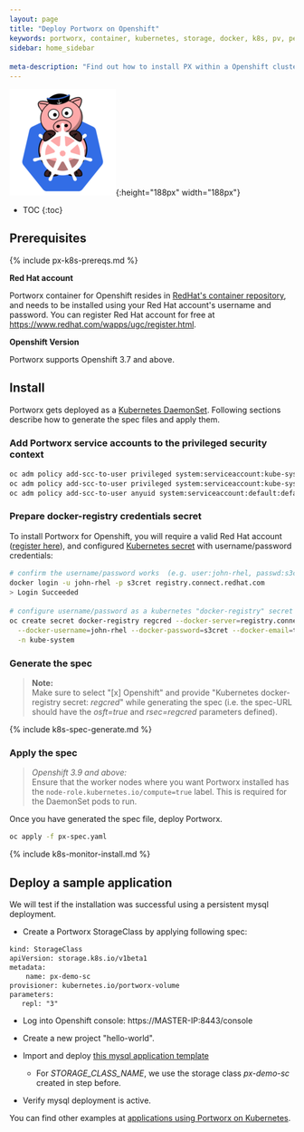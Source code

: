 ```yaml
---
layout: page
title: "Deploy Portworx on Openshift"
keywords: portworx, container, kubernetes, storage, docker, k8s, pv, persistent disk, openshift
sidebar: home_sidebar

meta-description: "Find out how to install PX within a Openshift cluster and have PX provide highly available volumes to any application deployed via Kubernetes."
---
```


![k8s porx Logo](/images/k8s-porx.png){:height="188px" width="188px"}

* TOC
{:toc}

## Prerequisites

{% include px-k8s-prereqs.md %}

**Red Hat account**

Portworx container for Openshift resides in [RedHat's container repository](https://access.redhat.com/containers/#/registry.connect.redhat.com/portworx/px-enterprise), and needs to be installed using your Red Hat account's username and password.
You can register Red Hat account for free at https://www.redhat.com/wapps/ugc/register.html.

**Openshift Version**

Portworx supports Openshift 3.7 and above.

## Install

Portworx gets deployed as a [Kubernetes DaemonSet](https://kubernetes.io/docs/concepts/workloads/controllers/daemonset/). Following sections describe how to generate the spec files and apply them.

### Add Portworx service accounts to the privileged security context

```bash
oc adm policy add-scc-to-user privileged system:serviceaccount:kube-system:px-account
oc adm policy add-scc-to-user privileged system:serviceaccount:kube-system:portworx-pvc-controller-account
oc adm policy add-scc-to-user anyuid system:serviceaccount:default:default
```

### Prepare docker-registry credentials secret

To install Portworx for Openshift, you will require a valid Red Hat account ([register here](https://www.redhat.com/wapps/ugc/register.html)), and configured [Kubernetes secret](https://kubernetes.io/docs/concepts/containers/images/#creating-a-secret-with-a-docker-config) with username/password credentials:

```bash
# confirm the username/password works  (e.g. user:john-rhel, passwd:s3cret)
docker login -u john-rhel -p s3cret registry.connect.redhat.com
> Login Succeeded

# configure username/password as a kubernetes "docker-registry" secret  (e.g. "regcred")
oc create secret docker-registry regcred --docker-server=registry.connect.redhat.com \
  --docker-username=john-rhel --docker-password=s3cret --docker-email=test@acme.org \
  -n kube-system
```

### Generate the spec

>**Note:**<br/> Make sure to select "[x] Openshift" and provide "Kubernetes docker-registry secret: _regcred_" while generating the spec  (i.e. the spec-URL should have the _osft=true_ and _rsec=regcred_ parameters defined).

{% include k8s-spec-generate.md %}


### Apply the spec

>*Openshift 3.9 and above:*<br/> Ensure that the worker nodes where you want Portworx installed has the `node-role.kubernetes.io/compute=true` label. This is required for the DaemonSet pods to run.

Once you have generated the spec file, deploy Portworx.	
```bash
oc apply -f px-spec.yaml
```

{% include k8s-monitor-install.md %}

## Deploy a sample application

We will test if the installation was successful using a persistent mysql deployment.

* Create a Portworx StorageClass by applying following spec:

```
kind: StorageClass
apiVersion: storage.k8s.io/v1beta1
metadata:
    name: px-demo-sc
provisioner: kubernetes.io/portworx-volume
parameters:
   repl: "3"
```
* Log into Openshift console: https://MASTER-IP:8443/console

* Create a new project "hello-world".

* Import and deploy [this mysql application template](/k8s-samples/px-mysql-openshift.json?raw=true)
    * For _STORAGE\_CLASS\_NAME_, we use the storage class _px-demo-sc_ created in step before.

* Verify mysql deployment is active.

You can find other examples at [applications using Portworx on Kubernetes](/scheduler/kubernetes/k8s-px-app-samples.html).
